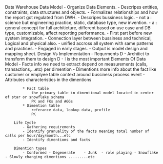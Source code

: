 Data Warehouse
    Data Model
        - Organize Data Elements.
        - Descripes entities, constraints, data structures and objects.
        - Formalizes relationships and how the report got regulated from DWH.
        - Descripes bussiness logic.
        - not a : science but engineering practice, static, database type, new invention.
        - a : general concept for full architicture, different based on use case and DB type, customizable, affect reporting performance.
        - First part before new system integration.
        - Connection layer between bussiness and technical, Logical and physical also.
        - unified accross all system with same patterns and practices.
        - Engaged in early stages.
        - Output is model design and mapping sheet.
        Design Vs Implementation
            - Requrments D
            - Architict to transform them to design D
            - I is the most important
        Elements Of Data Model
            - Facts
                info we need to extract depend on measurements (calls, transactions,...etc) per dimention
            - Dimentions
                more info about the fact like customer or emplyee table
                context around bussiness process event
            - Attributes
                characteristics in the dimentions


            * Fact table
                the primary table in dimentional model located in center of star or snowflake schema
                PK and FKs and AGGs
            * Dimention table
                referance data, lookup data, profile
                PK
        
        Life Cycle
            - Gathering requirements
            - Identify granuality of the facts meaning total number of calls per hour/day/month...etc
            - Identify dimentions and facts
        
        Dimention types
            - Conformed - Degenerate    - Junk  - role playing - Snowflake  - Slowly changing dimentions .........etc